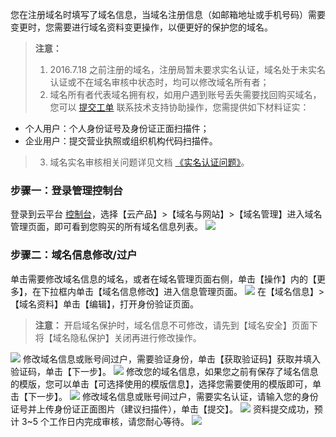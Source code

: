 您在注册域名时填写了域名信息，当域名注册信息（如邮箱地址或手机号码）需要变更时，您需要进行域名资料变更操作，以便更好的保护您的域名。

>**注意：**
>1. 2016.7.18 之前注册的域名，注册局暂未要求实名认证，域名处于未实名认证或不在域名审核中状态时，均可以修改域名所有者；
>2. 域名所有者代表域名拥有权，如用户遇到账号丢失需要找回购买域名，您可以 [提交工单](http://console.tce.fsphere.cn/workorder/category) 联系技术支持协助操作，您需提供如下材料证实：
 * 个人用户：个人身份证号及身份证正面扫描件；
 * 企业用户：提交营业执照或组织机构代码扫描件。
 
>3. 域名实名审核相关问题详见文档 [《实名认证问题》](http://tce.fsphere.cn/document/product/242/8580)。

### 步骤一：登录管理控制台
登录到云平台 [控制台](http://console.tce.fsphere.cn/)，选择【云产品】>【域名与网站】>【域名管理】进入域名管理页面，即可看到您购买的所有域名信息列表。
![](https://mc.qcloudimg.com/static/img/8e5aca1da691e482449e048eafc7621d/image.png)
### 步骤二：域名信息修改/过户
单击需要修改域名信息的域名，或者在域名管理页面右侧，单击【操作】内的【更多】，在下拉框内单击【域名信息修改】进入信息管理页面。
![](https://mc.qcloudimg.com/static/img/1db78082833554e0ab2d30a1df7a36da/image.png)
在【域名信息】>【域名资料】单击【编辑】，打开身份验证页面。
>**注意：**
>开启域名保护时，域名信息不可修改，请先到【域名安全】页面下将【域名隐私保护】关闭再进行修改操作。

![](https://mc.qcloudimg.com/static/img/8cfe2a725b802084b01a49e5cb3049e8/image.png)
修改域名信息或账号间过户，需要验证身份，单击【获取验证码】获取并填入验证码，单击【下一步】。
![](https://mc.qcloudimg.com/static/img/6189602c388d86e6ffd60fedda4e46cd/image.png)
修改您的域名信息，如果您之前有保存了域名信息的模版，您可以单击【可选择使用的模版信息】，选择您需要使用的模版即可，单击【下一步】。
![](https://mc.qcloudimg.com/static/img/f1e63324b4ce382616136cf6ba7e84b5/image.png)
修改域名信息或账号间过户，需要实名认证，请输入您的身份证号并上传身份证正面图片（建议扫描件），单击【提交】。
![](https://mc.qcloudimg.com/static/img/31ad0bd2dc3758a7fa49ee298afbaac4/image.png)
资料提交成功，预计 3~5 个工作日内完成审核，请您耐心等待。
![](https://mc.qcloudimg.com/static/img/bfef3812eb4a7d03dee80b22605fc800/image.png)











